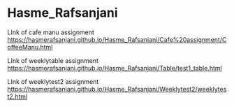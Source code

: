 # Hasme_Rafsanjani


LInk of cafe manu assignment https://hasmerafsanjani.github.io/Hasme_Rafsanjani/Cafe%20assignment/CoffeeManu.html


LInk of weeklytable assignment  https://hasmerafsanjani.github.io/Hasme_Rafsanjani/Table/test1_table.html

LInk of weeklytest2 assignment https://hasmerafsanjani.github.io/Hasme_Rafsanjani/Weeklytest2/weeklytest2.html
